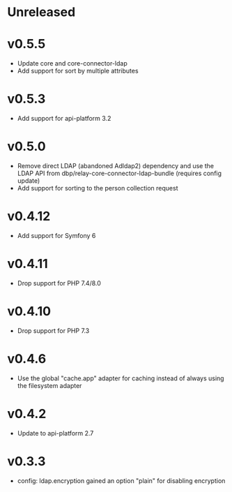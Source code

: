 # Unreleased

# v0.5.5

* Update core and core-connector-ldap
* Add support for sort by multiple attributes

# v0.5.3

* Add support for api-platform 3.2

# v0.5.0

* Remove direct LDAP (abandoned Adldap2) dependency and use the LDAP API from dbp/relay-core-connector-ldap-bundle (requires config update)
* Add support for sorting to the person collection request

# v0.4.12

* Add support for Symfony 6

# v0.4.11

* Drop support for PHP 7.4/8.0

# v0.4.10

* Drop support for PHP 7.3

# v0.4.6

* Use the global "cache.app" adapter for caching instead of always using the filesystem adapter

# v0.4.2

* Update to api-platform 2.7

# v0.3.3

* config: ldap.encryption gained an option "plain" for disabling encryption
